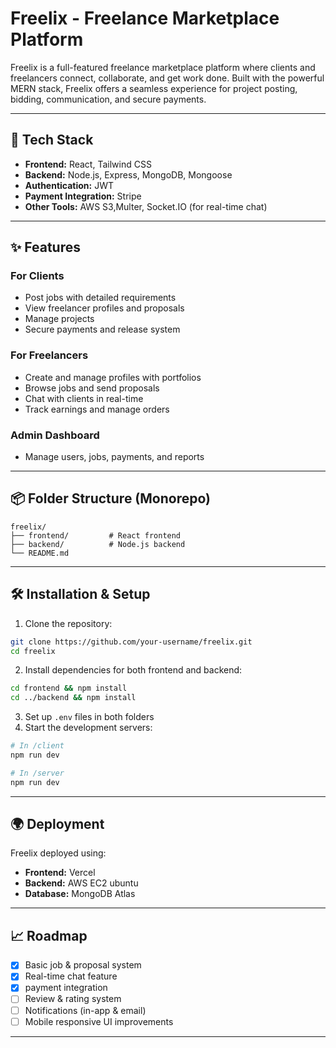 # Freelix - Freelance Marketplace Platform

Freelix is a full-featured freelance marketplace platform where clients and freelancers connect, collaborate, and get work done. Built with the powerful MERN stack, Freelix offers a seamless experience for project posting, bidding, communication, and secure payments.

---

## 🚀 Tech Stack
- **Frontend:** React, Tailwind CSS
- **Backend:** Node.js, Express, MongoDB, Mongoose
- **Authentication:** JWT
- **Payment Integration:** Stripe
- **Other Tools:** AWS S3,Multer, Socket.IO (for real-time chat)

---

## ✨ Features
### For Clients
- Post jobs with detailed requirements
- View freelancer profiles and proposals
- Manage projects
- Secure payments and release system

### For Freelancers
- Create and manage profiles with portfolios
- Browse jobs and send proposals
- Chat with clients in real-time
- Track earnings and manage orders

### Admin Dashboard
- Manage users, jobs, payments, and reports


---

## 📦 Folder Structure (Monorepo)
```
freelix/
├── frontend/         # React frontend
├── backend/          # Node.js backend
└── README.md
```

---

## 🛠️ Installation & Setup
1. Clone the repository:
```bash
git clone https://github.com/your-username/freelix.git
cd freelix
```
2. Install dependencies for both frontend and backend:
```bash
cd frontend && npm install
cd ../backend && npm install
```
3. Set up `.env` files in both folders 
4. Start the development servers:
```bash
# In /client
npm run dev

# In /server
npm run dev
```

---

## 🌍 Deployment
Freelix deployed using:
- **Frontend:** Vercel
- **Backend:** AWS EC2 ubuntu
- **Database:** MongoDB Atlas

---

## 📈 Roadmap
- [x] Basic job & proposal system
- [x] Real-time chat feature
- [x] payment integration
- [ ] Review & rating system
- [ ] Notifications (in-app & email)
- [ ] Mobile responsive UI improvements

---

